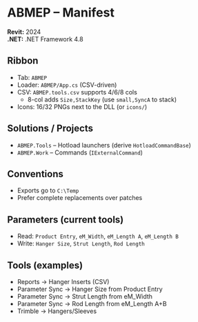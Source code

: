 # ABMEP – Manifest

**Revit:** 2024  
**.NET:** .NET Framework 4.8  

## Ribbon
- Tab: `ABMEP`
- Loader: `ABMEP/App.cs` (CSV-driven)
- CSV: `ABMEP.tools.csv` supports 4/6/8 cols  
  - 8-col adds `Size,StackKey` (use `small,SyncA` to stack)
- Icons: 16/32 PNGs next to the DLL (or `icons/`)

## Solutions / Projects
- `ABMEP.Tools` – Hotload launchers (derive `HotloadCommandBase`)
- `ABMEP.Work` – Commands (`IExternalCommand`)

## Conventions
- Exports go to `C:\Temp`
- Prefer complete replacements over patches

## Parameters (current tools)
- Read: `Product Entry`, `eM_Width`, `eM_Length A`, `eM_Length B`
- Write: `Hanger Size`, `Strut Length`, `Rod Length`

## Tools (examples)
- Reports → Hanger Inserts (CSV)
- Parameter Sync → Hanger Size from Product Entry
- Parameter Sync → Strut Length from eM_Width
- Parameter Sync → Rod Length from eM_Length A+B
- Trimble → Hangers/Sleeves
